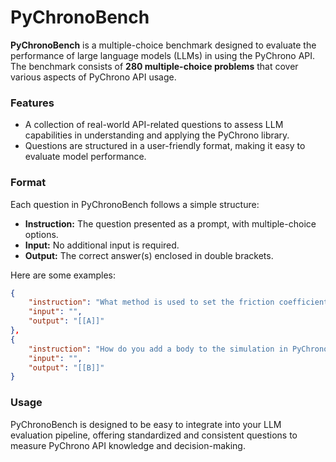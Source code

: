 # PyChronoBench

**PyChronoBench** is a multiple-choice benchmark designed to evaluate the performance of large language models (LLMs) in using the PyChrono API. The benchmark consists of **280 multiple-choice problems** that cover various aspects of PyChrono API usage.

### Features

- A collection of real-world API-related questions to assess LLM capabilities in understanding and applying the PyChrono library.
- Questions are structured in a user-friendly format, making it easy to evaluate model performance.

### Format

Each question in PyChronoBench follows a simple structure:

- **Instruction:** The question presented as a prompt, with multiple-choice options.
- **Input:** No additional input is required.
- **Output:** The correct answer(s) enclosed in double brackets.

Here are some examples:

```json
{
    "instruction": "What method is used to set the friction coefficient for a contact material in PyChrono? 'A. material.SetFriction(value)', 'B. material.SetFrictionCoefficient(value)', 'C. material.SetFrictionValue(value)', 'D. material.SetFrictionFactor(value)'",
    "input": "",
    "output": "[[A]]"
},
{
    "instruction": "How do you add a body to the simulation in PyChrono? 'A. sys.AddBody(body)', 'B. sys.Add(body)', 'C. sys.Insert(body)', 'D. sys.AddObject(body)'",
    "input": "",
    "output": "[[B]]"
}
```

### Usage

PyChronoBench is designed to be easy to integrate into your LLM evaluation pipeline, offering standardized and consistent questions to measure PyChrono API knowledge and decision-making.
